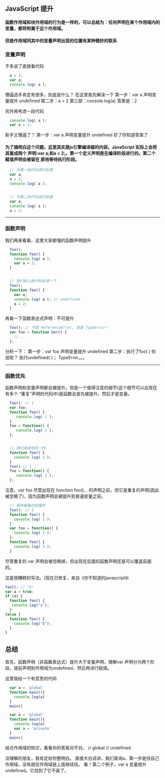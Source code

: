 ## JavaScript 提升



#### 函数作用域和块作用域的行为是一样的，可以总结为：任何声明在某个作用域内的变量，都将附属于这个作用域。
#### 但是作用域同其中的变量声明出现的位置有某种微妙的联系

### 变量声明
不多说了直接看代码

```javascript
  a = 2;
  var a; 
  console.log( a );
```
  懵逼选手肯定有很多，到底是什么？
  在这里我先解读一下
  第一步：var a 声明变量提升 undefined
  第二步：a = 2
  第三部：console.log(a)
  答案是：2


另外再考虑一段代码
```javascript
  console.log( a );
  var a = 2;
```
新手又懵逼了？
第一步：var a 声明变量提升 undefined
好了你知道答案了

#### 为了搞明白这个问题，这里其实是js引擎编译器的内容。JavaScript 实际上会将其看成两个 声明:var a;和a = 2;。第一个定义声明是在编译阶段进行的。第二个赋值声明会被留在 原地等待执行阶段。

```javascript
  // 为第一段代码进行处理
  var a; 
  a = 2;
  console.log( a );


  // 为第二段代码进行处理
  var a;
  console.log( a );
  a = 2;
```
---
### 函数声明
我们再来看看，这里大家都懂的函数声明提升
```javascript
  foo();
  function foo() {
    console.log( a ); 
    var a = 2;
  }


  // 我们给上面代码处理一下
  foo();
  function foo() {
    var a;
    console.log( a ); // undefined
    a = 2;
  }
```

再看一下函数表达式声明：不可提升
```javascript
  foo(); // 不是 ReferenceError, 而是 TypeError!
  var foo = function bar() {
    // ...
  };

```
分析一下：
第一步：var foo 声明变量提升 undefined
第二步：执行了foo( ) 你说呢？ 执行undefined( )； TypeError。。。

---
### 函数优先
函数声明和变量声明都会被提升。但是一个值得注意的细节(这个细节可以出现在有多个
“重复”声明的代码中)是函数会首先被提升，然后才是变量。
```javascript
  foo(); // 1
  var foo;
  function foo() {
     console.log( 1 );
  }
  foo = function() {
     console.log( 2 );
  };


  // 我们来给他捋一捋
  function foo() {
    console.log( 1 );
  }
  foo() // 1
  foo = function() {
     console.log( 2 );
  };
```
注意，var foo 尽管出现在 function foo()... 的声明之前，但它是重复的声明(因此被忽略了)，因为函数声明会被提升到普通变量之前。

```javascript
  // 再来看看这段操作 
  foo(); // 3
  function foo() { 
    console.log( 1 );
  }
  var foo = function() {
    console.log( 2 );
  };
  function foo() { 
    console.log( 3 );
  }

```
尽管重复的 var 声明会被忽略掉，但出现在后面的函数声明还是可以覆盖前面的。

这是很糟糕的写法。(现在已修复，来自《你不知道的javascript》)

```javascript
foo(); // "b"
var a = true;
if (a) {
  function foo() {
   console.log("a");
  }
}else {
  function foo() { 
    console.log("b"); 
  }
}
```
## 总结
首先，函数声明（非函数表达式）提升大于变量声明，理解var 声明分为两个阶段，提前声明到作用域为undefined，然后再进行赋值。

这里我给一个有意思的代码
```javascript
  var a = 'global'
  function main(){
    console.log(a)
  }
  main()
```
```javascript
  var a = 'global'
  function main(){
    console.log(a)
    var a = 'private'
  }
  main()
```
结合作用域的知识，看看你的答案对不对。
// global
// undefined

没理解的朋友，我肯定给你整明白。
直接大白话讲，我们查询a，第一步是找自己作用域，没有就往作用域链上面继续找。
看！第二个例子，var a 变量提升 undefined。它找到了它不装了。